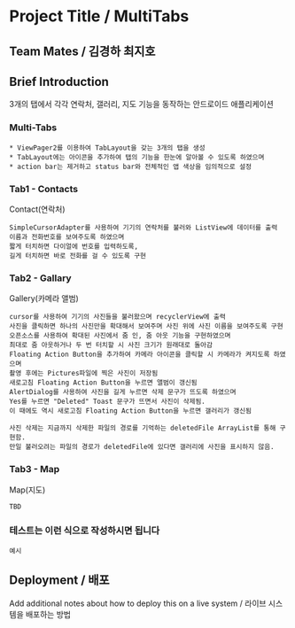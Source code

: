 # Project Title / MultiTabs

## Team Mates / 김경하 최지호

## Brief Introduction

3개의 탭에서 각각 연락처, 갤러리, 지도 기능을 동작하는 안드로이드 애플리케이션

### Multi-Tabs

```
* ViewPager2를 이용하여 TabLayout을 갖는 3개의 탭을 생성
* TabLayout에는 아이콘을 추가하여 탭의 기능을 한눈에 알아볼 수 있도록 하였으며
* action bar는 제거하고 status bar와 전체적인 앱 색상을 임의적으로 설정
```

### Tab1 - Contacts

Contact(연락처)

```
SimpleCursorAdapter를 사용하여 기기의 연락처를 불러와 ListView에 데이터를 출력
이름과 전화번호를 보여주도록 하였으며
짧게 터치하면 다이얼에 번호를 입력하도록,
길게 터치하면 바로 전화를 걸 수 있도록 구현
```

### Tab2 - Gallary

Gallery(카메라 앨범)
```
cursor를 사용하여 기기의 사진들을 불러왔으며 recyclerView에 출력
사진을 클릭하면 하나의 사진만을 확대해서 보여주며 사진 위에 사진 이름을 보여주도록 구현
오픈소스를 사용하여 확대된 사진에서 줌 인, 줌 아웃 기능을 구현하였으며 
최대로 줌 아웃하거나 두 번 터치할 시 사진 크기가 원래대로 돌아감
Floating Action Button을 추가하여 카메라 아이콘을 클릭할 시 카메라가 켜지도록 하였으며
촬영 후에는 Pictures파일에 찍은 사진이 저장됨
새로고침 Floating Action Button을 누르면 앨범이 갱신됨
AlertDialog를 사용하여 사진을 길게 누르면 삭제 문구가 뜨도록 하였으며
Yes를 누르면 "Deleted" Toast 문구가 뜨면서 사진이 삭제됨.
이 때에도 역시 새로고침 Floating Action Button을 누르면 갤러리가 갱신됨

사진 삭제는 지금까지 삭제한 파일의 경로를 기억하는 deletedFile ArrayList를 통해 구현함.
만일 불러오려는 파일의 경로가 deletedFile에 있다면 갤러리에 사진을 표시하지 않음.
```

### Tab3 - Map

Map(지도)
```
TBD
```

### 테스트는 이런 식으로 작성하시면 됩니다

```
예시
```

## Deployment / 배포

Add additional notes about how to deploy this on a live system / 라이브 시스템을 배포하는 방법
